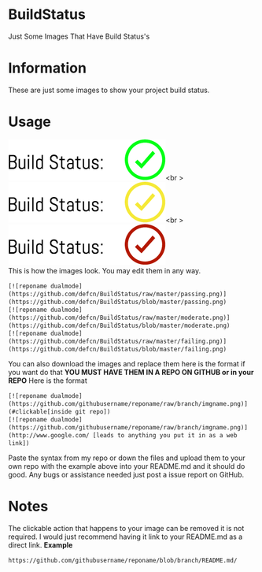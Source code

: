 # BuildStatus
Just Some Images That Have Build Status's

# Information
These are just some images to show your project build status.

# Usage
[![reponame dualmode](https://github.com/defcn/BuildStatus/raw/master/passing.png)](https://github.com/defcn/BuildStatus/blob/master/passing)<br \>
[![reponame dualmode](https://github.com/defcn/BuildStatus/raw/master/moderate.png)](https://github.com/defcn/BuildStatus/blob/master/moderate.png)<br \>
[![reponame dualmode](https://github.com/defcn/BuildStatus/raw/master/failing.png)](https://github.com/defcn/BuildStatus/blob/master/failing.png)
<br />
This is how the images look. You may edit them in any way.
```
[![reponame dualmode](https://github.com/defcn/BuildStatus/raw/master/passing.png)](https://github.com/defcn/BuildStatus/blob/master/passing.png)
[![reponame dualmode](https://github.com/defcn/BuildStatus/raw/master/moderate.png)](https://github.com/defcn/BuildStatus/blob/master/moderate.png)
[![reponame dualmode](https://github.com/defcn/BuildStatus/raw/master/failing.png)](https://github.com/defcn/BuildStatus/blob/master/failing.png)
```
You can also download the images and replace them here is the format if you want do that **YOU MUST HAVE THEM IN A REPO ON GITHUB or in your REPO**
Here is the format
```
[![reponame dualmode](https://github.com/githubusername/reponame/raw/branch/imgname.png)](#clickable[inside git repo])
[![reponame dualmode](https://github.com/githubusername/reponame/raw/branch/imgname.png)](http://www.google.com/ [leads to anything you put it in as a web link])
```
Paste the syntax from my repo or down the files and upload them to your own repo with the example above into your README.md and it should do good. Any bugs or assistance needed just post a issue report on GitHub.

# Notes
The clickable action that happens to your image can be removed it is not required. I would just recommend having it link to your README.md as a direct link.
**Example**
```
https://github.com/githubusername/reponame/blob/branch/README.md/
```
